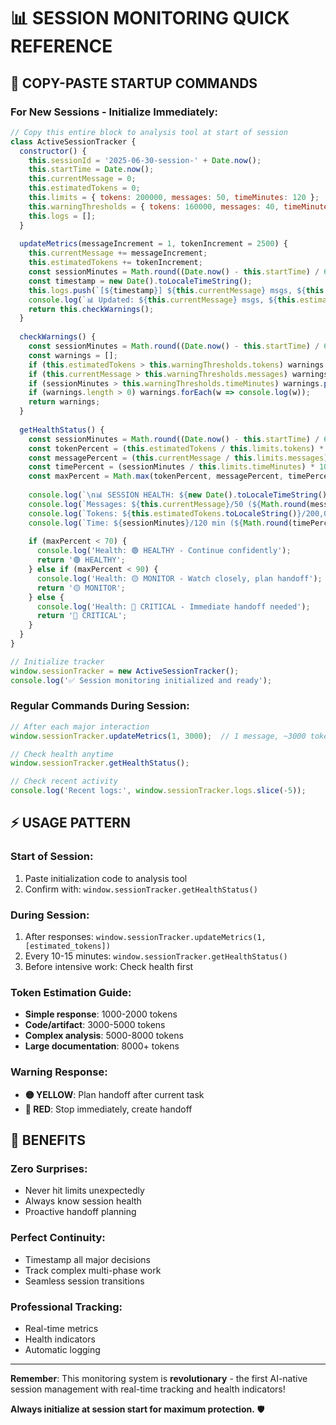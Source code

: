 # 📊 SESSION MONITORING QUICK REFERENCE

## 🚀 **COPY-PASTE STARTUP COMMANDS**

### **For New Sessions - Initialize Immediately:**
```javascript
// Copy this entire block to analysis tool at start of session
class ActiveSessionTracker {
  constructor() {
    this.sessionId = '2025-06-30-session-' + Date.now();
    this.startTime = Date.now();
    this.currentMessage = 0;
    this.estimatedTokens = 0;
    this.limits = { tokens: 200000, messages: 50, timeMinutes: 120 };
    this.warningThresholds = { tokens: 160000, messages: 40, timeMinutes: 90 };
    this.logs = [];
  }
  
  updateMetrics(messageIncrement = 1, tokenIncrement = 2500) {
    this.currentMessage += messageIncrement;
    this.estimatedTokens += tokenIncrement;
    const sessionMinutes = Math.round((Date.now() - this.startTime) / 60000);
    const timestamp = new Date().toLocaleTimeString();
    this.logs.push(`[${timestamp}] ${this.currentMessage} msgs, ${this.estimatedTokens} tokens, ${sessionMinutes} min`);
    console.log(`📊 Updated: ${this.currentMessage} msgs, ${this.estimatedTokens.toLocaleString()} tokens, ${sessionMinutes} min`);
    return this.checkWarnings();
  }
  
  checkWarnings() {
    const sessionMinutes = Math.round((Date.now() - this.startTime) / 60000);
    const warnings = [];
    if (this.estimatedTokens > this.warningThresholds.tokens) warnings.push('🟡 TOKEN WARNING');
    if (this.currentMessage > this.warningThresholds.messages) warnings.push('🟡 MESSAGE WARNING');
    if (sessionMinutes > this.warningThresholds.timeMinutes) warnings.push('🟡 TIME WARNING');
    if (warnings.length > 0) warnings.forEach(w => console.log(w));
    return warnings;
  }
  
  getHealthStatus() {
    const sessionMinutes = Math.round((Date.now() - this.startTime) / 60000);
    const tokenPercent = (this.estimatedTokens / this.limits.tokens) * 100;
    const messagePercent = (this.currentMessage / this.limits.messages) * 100;
    const timePercent = (sessionMinutes / this.limits.timeMinutes) * 100;
    const maxPercent = Math.max(tokenPercent, messagePercent, timePercent);
    
    console.log(`\n📊 SESSION HEALTH: ${new Date().toLocaleTimeString()}`);
    console.log(`Messages: ${this.currentMessage}/50 (${Math.round(messagePercent)}%)`);
    console.log(`Tokens: ${this.estimatedTokens.toLocaleString()}/200,000 (${Math.round(tokenPercent)}%)`);
    console.log(`Time: ${sessionMinutes}/120 min (${Math.round(timePercent)}%)`);
    
    if (maxPercent < 70) {
      console.log('Health: 🟢 HEALTHY - Continue confidently');
      return '🟢 HEALTHY';
    } else if (maxPercent < 90) {
      console.log('Health: 🟡 MONITOR - Watch closely, plan handoff');
      return '🟡 MONITOR';
    } else {
      console.log('Health: 🔴 CRITICAL - Immediate handoff needed');
      return '🔴 CRITICAL';
    }
  }
}

// Initialize tracker
window.sessionTracker = new ActiveSessionTracker();
console.log('✅ Session monitoring initialized and ready');
```

### **Regular Commands During Session:**
```javascript
// After each major interaction
window.sessionTracker.updateMetrics(1, 3000);  // 1 message, ~3000 tokens

// Check health anytime
window.sessionTracker.getHealthStatus();

// Check recent activity
console.log('Recent logs:', window.sessionTracker.logs.slice(-5));
```

## ⚡ **USAGE PATTERN**

### **Start of Session:**
1. Paste initialization code to analysis tool
2. Confirm with: `window.sessionTracker.getHealthStatus()`

### **During Session:**
1. After responses: `window.sessionTracker.updateMetrics(1, [estimated_tokens])`
2. Every 10-15 minutes: `window.sessionTracker.getHealthStatus()`
3. Before intensive work: Check health first

### **Token Estimation Guide:**
- **Simple response**: 1000-2000 tokens
- **Code/artifact**: 3000-5000 tokens  
- **Complex analysis**: 5000-8000 tokens
- **Large documentation**: 8000+ tokens

### **Warning Response:**
- **🟡 YELLOW**: Plan handoff after current task
- **🔴 RED**: Stop immediately, create handoff

## 🎯 **BENEFITS**

### **Zero Surprises:**
- Never hit limits unexpectedly
- Always know session health
- Proactive handoff planning

### **Perfect Continuity:**
- Timestamp all major decisions
- Track complex multi-phase work
- Seamless session transitions

### **Professional Tracking:**
- Real-time metrics
- Health indicators
- Automatic logging

---

**Remember**: This monitoring system is **revolutionary** - the first AI-native session management with real-time tracking and health indicators!

**Always initialize at session start for maximum protection.** 🛡️
